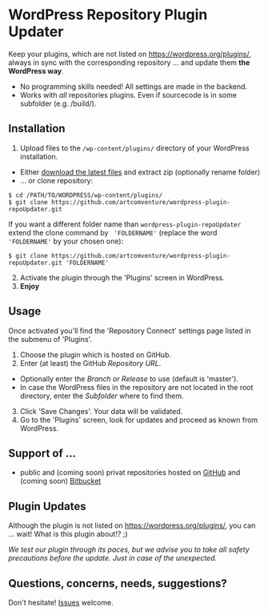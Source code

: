 # WordPress Repository Plugin Updater

Keep your plugins, which are not listed on https://wordpress.org/plugins/, always in sync with the corresponding repository ... and update them **the WordPress way**.

* No programming skills needed! All settings are made in the backend.
* Works with _all_ repositories plugins. Even if sourcecode is in some subfolder (e.g. /build/).

## Installation

1. Upload files to the `/wp-content/plugins/` directory of your WordPress installation.
  * Either [download the latest files](https://github.com/artcomventure/wordpress-plugin-repoUpdater/archive/master.zip) and extract zip (optionally rename folder)
  * ... or clone repository:
  ```
  $ cd /PATH/TO/WORDPRESS/wp-content/plugins/
  $ git clone https://github.com/artcomventure/wordpress-plugin-repoUpdater.git
  ```
  If you want a different folder name than `wordpress-plugin-repoUpdater` extend the clone command by ` 'FOLDERNAME'` (replace the word `'FOLDERNAME'` by your chosen one):
  ```
  $ git clone https://github.com/artcomventure/wordpress-plugin-repoUpdater.git 'FOLDERNAME'
  ```
2. Activate the plugin through the 'Plugins' screen in WordPress.
3. **Enjoy**

## Usage

Once activated you'll find the 'Repository Connect' settings page listed in the submenu of 'Plugins'.

1. Choose the plugin which is hosted on GitHub.
2. Enter (at least) the GitHub _Repository URL_.
  * Optionally enter the _Branch or Release_ to use (default is 'master').
  * In case the WordPress files in the repository are not located in the root directory, enter the _Subfolder_ where to find them.
3. Click 'Save Changes'. Your data will be validated.
4. Go to the 'Plugins' screen, look for updates and proceed as known from WordPress.

## Support of ...

* public and (coming soon) privat repositories hosted on [GitHub](https://github.com) and (coming soon) [Bitbucket](https://bitbucket.com)

## Plugin Updates

Although the plugin is not listed on https://wordpress.org/plugins/, you can ... wait! What is this plugin about!? ;)

_We test our plugin through its paces, but we advise you to take all safety precautions before the update. Just in case of the unexpected._

## Questions, concerns, needs, suggestions?

Don't hesitate! [Issues](https://github.com/artcomventure/wordpress-plugin-repoUpdater/issues) welcome.
